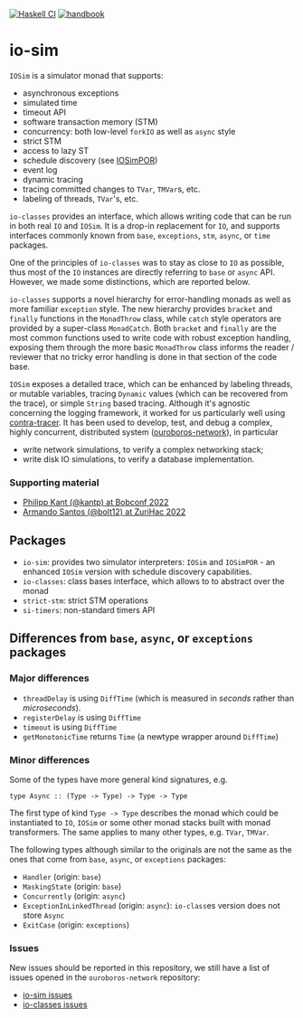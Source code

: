 [![Haskell CI](https://img.shields.io/github/actions/workflow/status/input-output-hk/io-sim/haskell.yml?branch=main&label=Build&style=for-the-badge)](https://github.com/input-output-hk/io-sim/actions/workflows/haskell.yml)
[![handbook](https://img.shields.io/badge/policy-Cardano%20Engineering%20Handbook-informational?style=for-the-badge)](https://input-output-hk.github.io/cardano-engineering-handbook)

# io-sim

`IOSim` is a simulator monad that supports:

* asynchronous exceptions
* simulated time
* timeout API
* software transaction memory (STM)
* concurrency: both low-level `forkIO` as well as `async` style
* strict STM
* access to lazy ST
* schedule discovery (see [IOSimPOR][io-sim-por-how-to])
* event log
* dynamic tracing
* tracing committed changes to `TVar`, `TMVar`s, etc.
* labeling of threads, `TVar`'s, etc.

`io-classes` provides an interface, which allows writing code that can be run
in both real `IO` and `IOSim`.  It is a drop-in replacement for `IO`, and
supports interfaces commonly known from `base`, `exceptions`, `stm`, `async`,
or `time` packages.

One of the principles of `io-classes` was to stay as close to `IO` as possible,
thus most of the `IO` instances are directly referring to `base` or `async`
API.  However, we made some distinctions, which are reported below.

`io-classes` supports a novel hierarchy for error-handling monads as well as
more familiar `exception` style.  The new hierarchy provides `bracket` and
`finally` functions in the `MonadThrow` class, while `catch` style operators
are provided by a super-class `MonadCatch`.  Both `bracket` and `finally` are
the most common functions used to write code with robust exception handling,
exposing them through the more basic `MonadThrow` class informs the reader
/ reviewer that no tricky error handling is done in that section of the code
base.

`IOSim` exposes a detailed trace, which can be enhanced by labeling threads, or
mutable variables, tracing `Dynamic` values (which can be recovered from the
trace), or simple `String` based tracing.  Although it's agnostic concerning
the logging framework, it worked for us particularly well using
[contra-tracer][contra-tracer].  It has been used to develop, test, and debug
a complex, highly concurrent, distributed system
([ouroboros-network][ouroboros-network]), in particular

* write network simulations, to verify a complex networking stack;
* write disk IO simulations, to verify a database implementation.

### Supporting material

* [Philipp Kant (@kantp) at Bobconf 2022][bob-conf]
* [Armando Santos (@bolt12) at ZuriHac 2022][zuriHac-2022]


## Packages

* `io-sim`: provides two simulator interpreters: `IOSim` and `IOSimPOR` - an
    enhanced `IOSim` version with schedule discovery capabilities.
* `io-classes`: class bases interface, which allows to to abstract over the
    monad
* `strict-stm`: strict STM operations
* `si-timers`: non-standard timers API


## Differences from `base`, `async`, or `exceptions` packages

### Major differences

* `threadDelay` is using `DiffTime` (which is measured in _seconds_ rather than _microseconds_).
* `registerDelay` is using `DiffTime`
* `timeout` is using `DiffTime`
* `getMonotonicTime` returns `Time` (a newtype wrapper around `DiffTime`)


### Minor differences

Some of the types have more general kind signatures, e.g.

```
type Async :: (Type -> Type) -> Type -> Type
```

The first type of kind `Type -> Type` describes the monad which could be
instantiated to `IO`, `IOSim` or some other monad stacks built with monad
transformers.  The same applies to many other types, e.g. `TVar`, `TMVar`.

The following types although similar to the originals are not the same as the
ones that come from `base`, `async`, or `exceptions` packages:

* `Handler` (origin: `base`)
* `MaskingState` (origin: `base`)
* `Concurrently` (origin: `async`)
* `ExceptionInLinkedThread` (origin: `async`): `io-class`es version does not
  store `Async`
* `ExitCase` (origin: `exceptions`)


### Issues

New issues should be reported in this repository, we still have a list
of issues opened in the `ouroboros-network` repository:

* [io-sim issues][io-sim-issues]
* [io-classes issues][io-sim-issues]

[io-sim-por-how-to]: ./io-sim/how-to-use-IOSimPOR.md
[ouroboros-network]: https://github.com/input-output-hk/ouroboros-network
[io-sim-issues]: https://github.com/input-output-hk/ouroboros-network/issues?q=is%3Aopen+is%3Aissue+label%3Aio-sim
[io-classes-issues]: https://github.com/input-output-hk/ouroboros-network/issues?q=is%3Aopen+is%3Aissue+label%3Aio-classes
[contra-tracer]: https://hackage.haskell.org/package/contra-tracer
[io-sim-por]: https://github.com/input-output-hk/io-sim/blob/main/io-sim/how-to-use-IOSimPOR.md
[bob-conf]: https://youtu.be/uedUGeWN4ZM
[zuriHac-2022]: https://youtu.be/tKIYQgJnGkA
